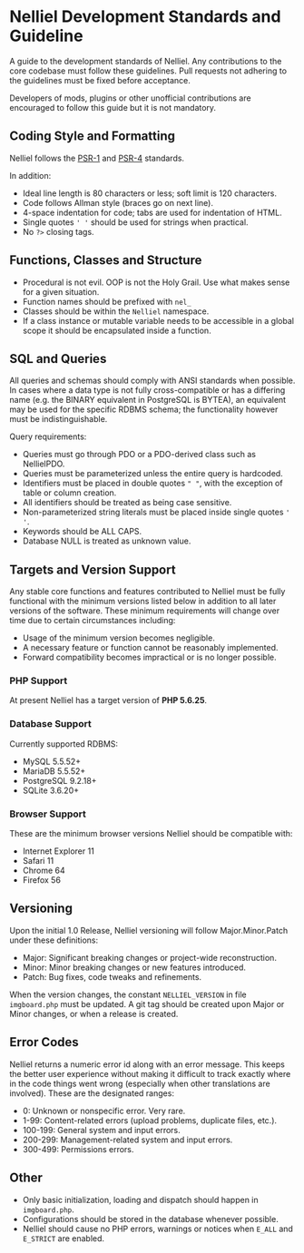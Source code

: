# Nelliel Development Standards and Guideline

A guide to the development standards of Nelliel. Any contributions to the core codebase must follow these guidelines. Pull requests not adhering to the guidelines must be fixed before acceptance.
 
Developers of mods, plugins or other unofficial contributions are encouraged to follow this guide but it is not mandatory.

## Coding Style and Formatting
Nelliel follows the [PSR-1](http://www.php-fig.org/psr/psr-1/) and [PSR-4](http://www.php-fig.org/psr/psr-4/) standards.

In addition:
 - Ideal line length is 80 characters or less; soft limit is 120 characters.
 - Code follows Allman style (braces go on next line).
 - 4-space indentation for code; tabs are used for indentation of HTML.
 - Single quotes `' '` should be used for strings when practical.
 - No `?>` closing tags.

## Functions, Classes and Structure
 - Procedural is not evil. OOP is not the Holy Grail. Use what makes sense for a given situation.
 - Function names should be prefixed with `nel_`
 - Classes should be within the `Nelliel` namespace.
 - If a class instance or mutable variable needs to be accessible in a global scope it should be encapsulated inside a function.
 
## SQL and Queries
All queries and schemas should comply with ANSI standards when possible. In cases where a data type is not fully cross-compatible or has a differing name (e.g. the BINARY equivalent in PostgreSQL is BYTEA), an equivalent may be used for the specific RDBMS schema; the functionality however must be indistinguishable.

Query requirements:
 - Queries must go through PDO or a PDO-derived class such as NellielPDO.
 - Queries must be parameterized unless the entire query is hardcoded.
 - Identifiers must be placed in double quotes `" "`, with the exception of table or column creation.
 - All identifiers should be treated as being case sensitive.
 - Non-parameterized string literals must be placed inside single quotes `' '`.
 - Keywords should be ALL CAPS.
 - Database NULL is treated as unknown value.
 
## Targets and Version Support
Any stable core functions and features contributed to Nelliel must be fully functional with the minimum versions listed below in addition to all later versions of the software. These minimum requirements will change over time due to certain circumstances including:
 - Usage of the minimum version becomes negligible.
 - A necessary feature or function cannot be reasonably implemented.
 - Forward compatibility becomes impractical or is no longer possible.

### PHP Support
At present Nelliel has a target version of **PHP 5.6.25**.

### Database Support
Currently supported RDBMS:
 - MySQL 5.5.52+
 - MariaDB 5.5.52+
 - PostgreSQL 9.2.18+
 - SQLite 3.6.20+

### Browser Support
These are the minimum browser versions Nelliel should be compatible with:
 - Internet Explorer 11
 - Safari 11
 - Chrome 64
 - Firefox 56

## Versioning
Upon the initial 1.0 Release, Nelliel versioning will follow Major.Minor.Patch under these definitions:
 - Major: Significant breaking changes or project-wide reconstruction.
 - Minor: Minor breaking changes or new features introduced.
 - Patch: Bug fixes, code tweaks and refinements.

When the version changes, the constant `NELLIEL_VERSION` in file `imgboard.php` must be updated. A git tag should be created upon Major or Minor changes, or when a release is created.

## Error Codes
Nelliel returns a numeric error id along with an error message. This keeps the better user experience without making it difficult to track exactly where in the code things went wrong (especially when other translations are involved). These are the designated ranges:
 - 0: Unknown or nonspecific error. Very rare.
 - 1-99: Content-related errors (upload problems, duplicate files, etc.).
 - 100-199: General system and input errors.
 - 200-299: Management-related system and input errors.
 - 300-499: Permissions errors.


## Other
 - Only basic initialization, loading and dispatch should happen in `imgboard.php`.
 - Configurations should be stored in the database whenever possible.
 - Nelliel should cause no PHP errors, warnings or notices when `E_ALL` and `E_STRICT` are enabled.